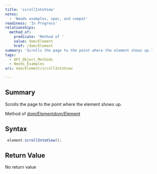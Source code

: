 ```yaml
---
title: 'scrollIntoView'
notes:
  - 'Needs examples, spec, and compat'
readiness: 'In Progress'
relationships:
  method_of:
    predicate: 'Method of '
    value: dom/Element
    href: /dom/Element
summary: 'Scrolls the page to the point where the element shows up.'
tags:
  - API_Object_Methods
  - Needs_Examples
uri: dom/Element/scrollIntoView

---
```

## Summary

Scrolls the page to the point where the element shows up.

Method of [dom/Element](/dom/Element)[dom/Element](/dom/Element)

## Syntax

``` js
 element.scrollIntoView();
```

## Return Value

No return value

